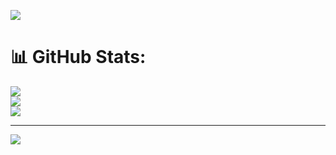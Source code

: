 
<!---
natibiruk08/natibiruk08 is a ✨ special ✨ repository because its `README.md` (this file) appears on your GitHub profile.
You can click the Preview link to take a look at your changes.
--->
[![](https://visitcount.itsvg.in/api?id=natibiruk08&label=Profile%20Views&color=1&icon=5&pretty=true)](https://visitcount.itsvg.in)


# 📊 GitHub Stats:
![](https://github-readme-stats.vercel.app/api?username=natibiruk08&theme=dark&hide_border=false&include_all_commits=true&count_private=true)<br/>
![](https://github-readme-streak-stats.herokuapp.com/?user=natibiruk08&theme=dark&hide_border=false)<br/>
![](https://github-readme-stats.vercel.app/api/top-langs/?username=natibiruk08&theme=dark&hide_border=false&include_all_commits=true&count_private=true&layout=compact)


---
[![](https://visitcount.itsvg.in/api?id=natibiruk08&icon=2&color=0)](https://visitcount.itsvg.in)

<!-- Proudly created with GPRM ( https://gprm.itsvg.in ) -->
